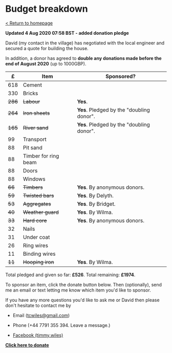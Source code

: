 # Budget breakdown

[ < Return to homepage](README.md) 

**Updated 4 Aug 2020 07:58 BST - added donation pledge**

David (my contact in the village) has negotiated
with the local engineer and secured a quote
for building the house. 

In addition, a donor has agreed to **double 
any donations made before the end of August 2020**
(up to 1000GBP).

£	|Item		|Sponsored? 
--------|---------------|--------
618	|Cement		|
330	|Bricks		|
~~286~~	|~~Labour~~		|**Yes**. 
~~264~~	|~~Iron sheets~~|**Yes**. Pledged by the "doubling donor". 
~~165~~	|~~River sand~~	| **Yes**. Pledged by the "doubling donor". 
99	|Transport	|
88	|Pit sand	|
88	|Timber for ring beam|	
88	|Doors	|
88	|Windows	|
~~66~~	|~~Timbers~~ | **Yes**. By anonymous donors. 	
~~59~~	|~~Twisted bars~~|**Yes**. By Delyth. 
~~53~~	|~~Aggregates~~	|**Yes**.  By Bridget.
~~40~~	|~~Weather guard~~	|**Yes**.  By Wilma. 
~~33~~	|~~Hard core~~|**Yes**. By anonymous donors. 	
32	|Nails	|
31	|Under coat	|
26	|Ring wires	
11	|Binding wires	
~~11~~	|~~Hooping iron~~	|**Yes**.  By Wilma. 

Total pledged and given so far: **£526**. Total
remaining: **£1974**.

To sponsor an item, click the donate button below. 
Then (optionally), send me an email or text letting
me know which item you'd like to sponsor. 

If you have any more questions you'd like to ask
me or David then please don't hesitate to contact
me by

* Email (tcwiles@gmail.com) 

* Phone (+44 7791 355 394. Leave a message.)

* [Facebook (timmy.wiles)](https://www.facebook.com/timmy.wiles)

<a href="https://www.gofundme.com/f/a-house-for-arthur-before-the-rains-come?utm_source=customer&utm_medium=copy_link&utm_campaign=p_cf+share-flow-1"><strong>Click here to donate </strong>

<div class="gfm-embed" data-url="https://www.gofundme.com/f/a-house-for-arthur-before-the-rains-come/widget/medium"></div>

<script defer src="https://www.gofundme.com/static/js/embed.js"></script>
